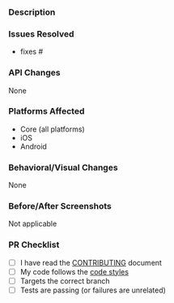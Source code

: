 <!-- WAIT!
     Before you submit this PR, make sure you're building on and targeting the right branch!

     PLEASE DELETE THE ALL THESE COMMENTS BEFORE SUBMITTING! THANKS!!!
 -->
### Description

<!-- Describe your changes here. If you're fixing a regression, please also include a link to the commit that first introduced this issue, if possible. -->

### Issues Resolved
<!-- Please use the format "fixes #xxxx" for each issue this PR addresses -->

- fixes #

### API Changes
<!-- List all API changes here (or just put None), example:

Added:
 - bool FakeControl.MakeShiny { get; set; } //Bindable Property
 - void FakeControl.Clear ();

Changed:
 - object FakeControl.MakeShiny => FakeControl FakeControl.MakeShiny

 Removed:
 - object FakeControl.MakeShiny => FakeControl FakeControl.MakeShiny

 -->

 None

### Platforms Affected
<!-- Please list all platforms affected by these changes -->

- Core (all platforms)
- iOS
- Android

### Behavioral/Visual Changes
<!-- Describe any changes that may change how a user's app behaves or appears when upgrading to this version of the codebase. -->

None

### Before/After Screenshots
<!-- If possible, take a screenshot of your test case before these changes were made and another screenshot after the changes were made to show possible visual changes. -->

Not applicable

### PR Checklist
<!-- To be completed by reviewers -->
<!-- Go over all the following points, and put an `x` in all the boxes that apply. -->

- [ ] I have read the [CONTRIBUTING](https://github.com/Softeq/XToolkit.WhiteLabel/blob/master/.github/CONTRIBUTING.md) document
- [ ] My code follows the [code styles](https://github.com/Softeq/dotnet-guidelines/tree/xamarin_guidelines)
- [ ] Targets the correct branch
- [ ] Tests are passing (or failures are unrelated)
